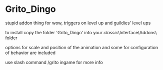 # Grito_Dingo
stupid addon thing for wow, triggers on level up and guildies' level ups

to install copy the folder 'Grito_Dingo' into your _classic_\Interface\Addons\ folder

options for scale and position of the animation and some for configuration of behavior are included

use slash command /grito ingame for more info
